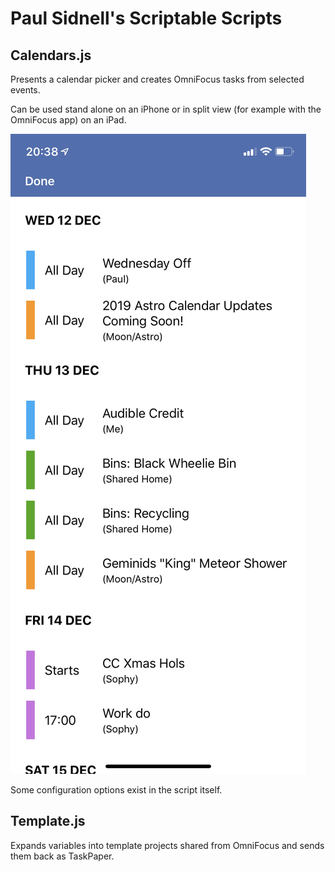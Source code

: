 # Paul Sidnell's Scriptable Scripts

## Calendars.js

Presents a calendar picker and creates OmniFocus tasks from selected events.

Can be used stand alone on an iPhone or in split view (for example with the OmniFocus app) on an iPad.

![Calendars.png](Calendars.png)

Some configuration options exist in the script itself.

## Template.js

Expands variables into template projects shared from OmniFocus and sends them back as TaskPaper.
